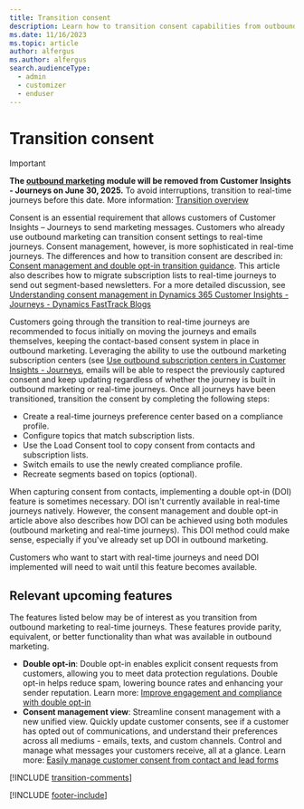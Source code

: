 ```yaml
---
title: Transition consent
description: Learn how to transition consent capabilities from outbound marketing to real-time journeys in Dynamics 365 Customer Insights - Journeys.
ms.date: 11/16/2023
ms.topic: article
author: alfergus
ms.author: alfergus
search.audienceType: 
  - admin
  - customizer
  - enduser
---
```


# Transition consent

> [!IMPORTANT]
> **The [outbound marketing](user-guide.md) module will be removed from Customer Insights - Journeys on June 30, 2025.** To avoid interruptions, transition to real-time journeys before this date. More information: [Transition overview](transition-overview.md)

Consent is an essential requirement that allows customers of Customer Insights – Journeys to send marketing messages. Customers who already use outbound marketing can transition consent settings to real-time journeys. Consent management, however, is more sophisticated in real-time journeys. The differences and how to transition consent are described in: [Consent management and double opt-in transition guidance](real-time-marketing-consent-transition.md). This article also describes how to migrate subscription lists to real-time journeys to send out segment-based newsletters. For a more detailed discussion, see [Understanding consent management in Dynamics 365 Customer Insights - Journeys - Dynamics FastTrack Blogs](https://community.dynamics.com/blogs/post/?postid=8b2a4ee8-1069-ee11-a81c-000d3a7a1a66)

Customers going through the transition to real-time journeys are recommended to focus initially on moving the journeys and emails themselves, keeping the contact-based consent system in place in outbound marketing. Leveraging the ability to use the outbound marketing subscription centers (see [Use outbound subscription centers in Customer Insights - Journeys](real-time-marketing-outbound-subscription.md), emails will be able to respect the previously captured consent and keep updating regardless of whether the journey is built in outbound marketing or real-time journeys. Once all journeys have been transitioned, transition the consent by completing the following steps:
- Create a real-time journeys preference center based on a compliance profile.
- Configure topics that match subscription lists.
-	Use the Load Consent tool to copy consent from contacts and subscription lists.
-	Switch emails to use the newly created compliance profile.
-	Recreate segments based on topics (optional).

When capturing consent from contacts, implementing a double opt-in (DOI) feature is sometimes necessary. DOI isn't currently available in real-time journeys natively. However, the consent management and double opt-in article above also describes how DOI can be achieved using both modules (outbound marketing and real-time journeys). This DOI method could make sense, especially if you've already set up DOI in outbound marketing.

Customers who want to start with real-time journeys and need DOI implemented will need to wait until this feature becomes available.

## Relevant upcoming features

The features listed below may be of interest as you transition from outbound marketing to real-time journeys. These features provide parity, equivalent, or better functionality than what was available in outbound marketing.

- **Double opt-in**: Double opt-in enables explicit consent requests from customers, allowing you to meet data protection regulations. Double opt-in helps reduce spam, lowering bounce rates and enhancing your sender reputation. Learn more: [Improve engagement and compliance with double opt-in](/dynamics365/release-plan/2023wave2/marketing/dynamics365-marketing/improve-engagement-compliance-double-opt-in)
- **Consent management view**: Streamline consent management with a new unified view. Quickly update customer consents, see if a customer has opted out of communications, and understand their preferences across all mediums - emails, texts, and custom channels. Control and manage what messages your customers receive, all at a glance. Learn more: [Easily manage customer consent from contact and lead forms](/dynamics365/release-plan/2023wave2/marketing/dynamics365-marketing/easily-manage-customer-consent-contact-lead-forms)

[!INCLUDE [transition-comments](./includes/transition-comments.md)]

[!INCLUDE [footer-include](./includes/footer-banner.md)]

